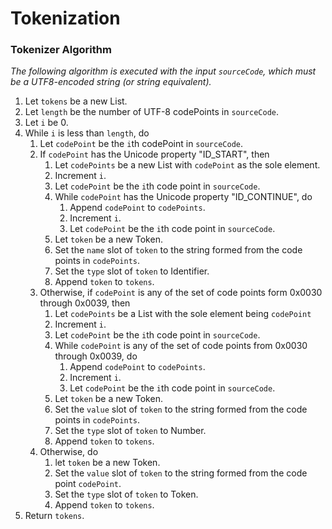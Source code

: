 # Tokenization

### Tokenizer Algorithm

*The following algorithm is executed with the input `sourceCode`, which must be a UTF8-encoded string (or string equivalent).*

1. Let `tokens` be a new List.
2. Let `length` be the number of UTF-8 codePoints in `sourceCode`.
3. Let `i` be 0.
4. While `i` is less than `length`, do
	1. Let `codePoint` be the `i`th codePoint in `sourceCode`.
    2. If `codePoint` has the Unicode property "ID_START", then
    	1. Let `codePoints` be a new List with `codePoint` as the sole element.
    	2. Increment `i`.
    	3. Let `codePoint` be the `i`th code point in `sourceCode`.
    	4. While `codePoint` has the Unicode property "ID_CONTINUE", do
    		1. Append `codePoint` to `codePoints`.
    		2. Increment `i`.
    		3. Let `codePoint` be the `i`th code point in `sourceCode`.
    	5. Let `token` be a new Token.
    	6. Set the `name` slot of `token` to the string formed from the code points in `codePoints`.
    	7. Set the `type` slot of `token` to Identifier.
    	8. Append `token` to `tokens`.
    3. Otherwise, if `codePoint` is any of the set of code points form 0x0030 through 0x0039, then
	    1. Let `codePoints` be a List with the sole element being `codePoint`
	    2. Increment `i`.
	    3. Let `codePoint` be the `i`th code point in `sourceCode`.
	    4. While `codePoint` is any of the set of code points from 0x0030 through 0x0039, do
	    	1. Append `codePoint` to `codePoints`.
	    	2. Increment `i`.
	    	3. Let `codePoint` be the `i`th code point in `sourceCode`.
	    5. Let `token` be a new Token.
	    6. Set the `value` slot of `token` to the string formed from the code points in `codePoints`.
	    7. Set the `type` slot of `token` to Number.
	    8. Append `token` to `tokens`.
	4. Otherwise, do
		1. let `token` be a new Token.
		2. Set the `value` slot of `token` to the string formed from the code point `codePoint`.
		3. Set the `type` slot of `token` to Token.
		4. Append `token` to `tokens`.
5. Return `tokens`.
